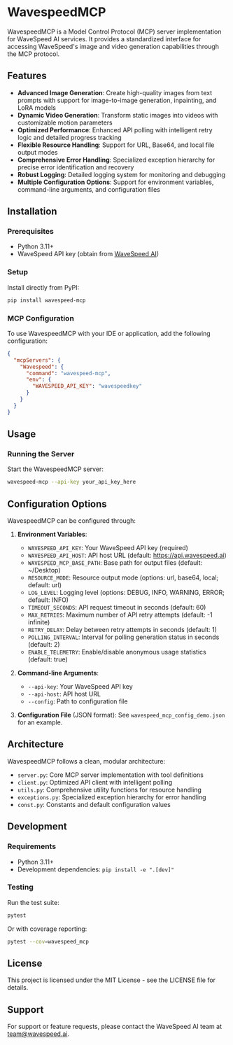 # WavespeedMCP

WavespeedMCP is a Model Control Protocol (MCP) server implementation for WaveSpeed AI services. It provides a standardized interface for accessing WaveSpeed's image and video generation capabilities through the MCP protocol.

## Features

- **Advanced Image Generation**: Create high-quality images from text prompts with support for image-to-image generation, inpainting, and LoRA models
- **Dynamic Video Generation**: Transform static images into videos with customizable motion parameters
- **Optimized Performance**: Enhanced API polling with intelligent retry logic and detailed progress tracking
- **Flexible Resource Handling**: Support for URL, Base64, and local file output modes
- **Comprehensive Error Handling**: Specialized exception hierarchy for precise error identification and recovery
- **Robust Logging**: Detailed logging system for monitoring and debugging
- **Multiple Configuration Options**: Support for environment variables, command-line arguments, and configuration files

## Installation

### Prerequisites

- Python 3.11+
- WaveSpeed API key (obtain from [WaveSpeed AI](https://wavespeed.ai))

### Setup

Install directly from PyPI:
```bash
pip install wavespeed-mcp
```

### MCP Configuration

To use WavespeedMCP with your IDE or application, add the following configuration:

```json
{
  "mcpServers": {
    "Wavespeed": {
      "command": "wavespeed-mcp",
      "env": {
        "WAVESPEED_API_KEY": "wavespeedkey"
      }
    }
  }
}
```

## Usage

### Running the Server

Start the WavespeedMCP server:

```bash
wavespeed-mcp --api-key your_api_key_here
```

## Configuration Options

WavespeedMCP can be configured through:

1. **Environment Variables**:
   - `WAVESPEED_API_KEY`: Your WaveSpeed API key (required)
   - `WAVESPEED_API_HOST`: API host URL (default: https://api.wavespeed.ai)
   - `WAVESPEED_MCP_BASE_PATH`: Base path for output files (default: ~/Desktop)
   - `RESOURCE_MODE`: Resource output mode (options: url, base64, local; default: url)
   - `LOG_LEVEL`: Logging level (options: DEBUG, INFO, WARNING, ERROR; default: INFO)
   - `TIMEOUT_SECONDS`: API request timeout in seconds (default: 60)
   - `MAX_RETRIES`: Maximum number of API retry attempts (default: -1 infinite)
   - `RETRY_DELAY`: Delay between retry attempts in seconds (default: 1)
   - `POLLING_INTERVAL`: Interval for polling generation status in seconds (default: 2)
   - `ENABLE_TELEMETRY`: Enable/disable anonymous usage statistics (default: true)

2. **Command-line Arguments**:
   - `--api-key`: Your WaveSpeed API key
   - `--api-host`: API host URL
   - `--config`: Path to configuration file

3. **Configuration File** (JSON format):
   See `wavespeed_mcp_config_demo.json` for an example.

## Architecture

WavespeedMCP follows a clean, modular architecture:

- `server.py`: Core MCP server implementation with tool definitions
- `client.py`: Optimized API client with intelligent polling
- `utils.py`: Comprehensive utility functions for resource handling
- `exceptions.py`: Specialized exception hierarchy for error handling
- `const.py`: Constants and default configuration values

## Development

### Requirements

- Python 3.11+
- Development dependencies: `pip install -e ".[dev]"`

### Testing

Run the test suite:

```bash
pytest
```

Or with coverage reporting:

```bash
pytest --cov=wavespeed_mcp
```

## License

This project is licensed under the MIT License - see the LICENSE file for details.

## Support

For support or feature requests, please contact the WaveSpeed AI team at team@wavespeed.ai.